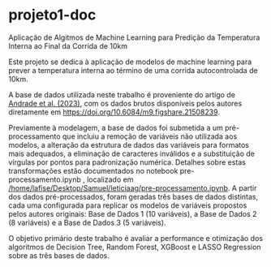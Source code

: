 # projeto1-doc
Aplicação de Algitmos de Machine Learning para Predição da Temperatura Interna ao Final da Corrida de 10km

Este projeto se dedica à aplicação de modelos de machine learning para prever a temperatura interna ao término de uma corrida autocontrolada de 10km.

A base de dados utilizada neste trabalho é proveniente do artigo de [Andrade et al. (2023)](https://pmc.ncbi.nlm.nih.gov/articles/pmid/37018484/), com os dados brutos disponíveis pelos autores diretamente em https://doi.org/10.6084/m9.figshare.21508239.

Previamente à modelagem, a base de dados foi submetida a um pré-processamento que incluiu a remoção de variáveis não utilizada aos modelos, a alteração da estrutura de dados das variáveis para formatos mais adequados, a eliminação de caracteres inválidos e a substituição de vírgulas por pontos para padronização numérica. Detalhes sobre estas transformações estão documentados no notebook pre-processamento.ipynb , localizado em [/home/lafise/Desktop/Samuel/leticiaag/pre-processamento.ipynb](https://github.com/leprogramar/projeto1-doc/blob/main/pre-processamento.ipynb). A partir dos dados pré-processados, foram geradas três bases de dados distintas, cada uma configurada para replicar os modelos de variáveis propostos pelos autores originais: Base de Dados 1 (10 variáveis), a Base de Dados 2 (8 variáveis) e a Base de Dados 3 (5 variáveis).

O objetivo primário deste trabalho é avaliar a performance e otimização dos algoritmos de Decision Tree, Random Forest, XGBoost e LASSO Regression sobre as três bases de dados.

